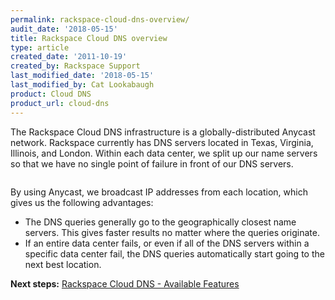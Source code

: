 ```yaml
---
permalink: rackspace-cloud-dns-overview/
audit_date: '2018-05-15'
title: Rackspace Cloud DNS overview
type: article
created_date: '2011-10-19'
created_by: Rackspace Support
last_modified_date: '2018-05-15'
last_modified_by: Cat Lookabaugh
product: Cloud DNS
product_url: cloud-dns
---
```


The Rackspace Cloud DNS infrastructure is a globally-distributed Anycast
network. Rackspace currently has DNS servers located in Texas, Virginia,
Illinois, and London. Within each data center, we split up our name servers so
that we have no single point of failure in front of our DNS servers.

<img src="{% asset_path cloud-dns/rackspace-cloud-dns-overview/dnsoverview.png %}" alt="" />

By using Anycast, we broadcast IP addresses from each location, which gives
us the following advantages:

-  The DNS queries generally go to the geographically closest name servers. This gives 
   faster results no matter where the queries originate.
-  If an entire data center fails, or even if all of the DNS
   servers within a specific data center fail, the DNS queries
   automatically start going to the next best location.

**Next steps:** [Rackspace Cloud DNS - Available Features](/how-to/rackspace-cloud-dns-available-features)
